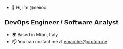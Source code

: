 - 👋 Hi, I’m @neiroc

DevOps Engineer / Software Analyst
----------------------------------

* 🌍 Based in Milan, Italy
* 📫 You can contact me at [emarchel@proton.me](mailto:emarchel@proton.me)

